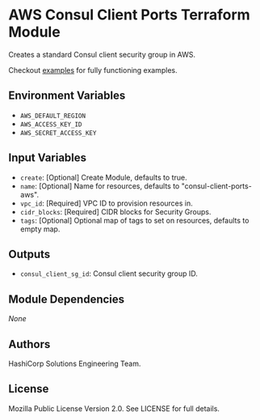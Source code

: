 # AWS Consul Client Ports Terraform Module

Creates a standard Consul client security group in AWS.

Checkout [examples](./examples) for fully functioning examples.

## Environment Variables

- `AWS_DEFAULT_REGION`
- `AWS_ACCESS_KEY_ID`
- `AWS_SECRET_ACCESS_KEY`

## Input Variables

- `create`: [Optional] Create Module, defaults to true.
- `name`: [Optional] Name for resources, defaults to "consul-client-ports-aws".
- `vpc_id`: [Required] VPC ID to provision resources in.
- `cidr_blocks`: [Required] CIDR blocks for Security Groups.
- `tags`: [Optional] Optional map of tags to set on resources, defaults to empty map.

## Outputs

- `consul_client_sg_id`: Consul client security group ID.

## Module Dependencies

_None_

## Authors

HashiCorp Solutions Engineering Team.

## License

Mozilla Public License Version 2.0. See LICENSE for full details.
